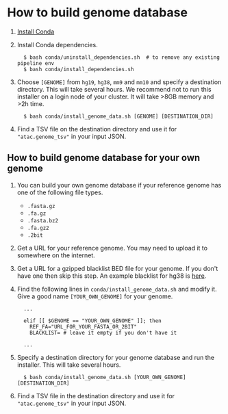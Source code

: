 How to build genome database
============================

1. [Install Conda](https://conda.io/miniconda.html)

2. Install Conda dependencies.
    ```
      $ bash conda/uninstall_dependencies.sh  # to remove any existing pipeline env
      $ bash conda/install_dependencies.sh
    ```

3. Choose `[GENOME]` from `hg19`, `hg38`, `mm9` and `mm10` and specify a destination directory. This will take several hours. We recommend not to run this installer on a login node of your cluster. It will take >8GB memory and >2h time.
    ```
      $ bash conda/install_genome_data.sh [GENOME] [DESTINATION_DIR]
    ```

4. Find a TSV file on the destination directory and use it for `"atac.genome_tsv"` in your input JSON.


## How to build genome database for your own genome

1. You can build your own genome database if your reference genome has one of the following file types.
   * `.fasta.gz`
   * `.fa.gz`
   * `.fasta.bz2`
   * `.fa.gz2`
   * `.2bit`

2. Get a URL for your reference genome. You may need to upload it to somewhere on the internet.

3. Get a URL for a gzipped blacklist BED file for your genome. If you don't have one then skip this step. An example blacklist for hg38 is [here](http://mitra.stanford.edu/kundaje/genome_data/hg38/hg38.blacklist.bed.gz).

4. Find the following lines in `conda/install_genome_data.sh` and modify it. Give a good name `[YOUR_OWN_GENOME]` for your genome.
    ```
      ...

      elif [[ $GENOME == "YOUR_OWN_GENOME" ]]; then
        REF_FA="URL_FOR_YOUR_FASTA_OR_2BIT"
        BLACKLIST= # leave it empty if you don't have it

      ...
    ```

5. Specify a destination directory for your genome database and run the installer. This will take several hours.
    ```
      $ bash conda/install_genome_data.sh [YOUR_OWN_GENOME] [DESTINATION_DIR]
    ```

6. Find a TSV file in the destination directory and use it for `"atac.genome_tsv"` in your input JSON.

